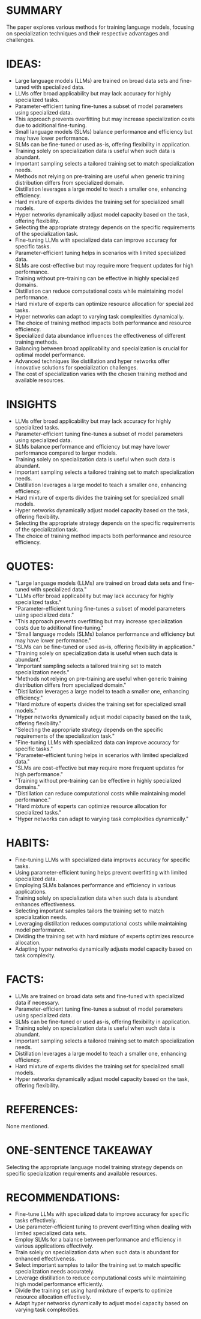 # SUMMARY
The paper explores various methods for training language models, focusing on specialization techniques and their respective advantages and challenges.

# IDEAS:
- Large language models (LLMs) are trained on broad data sets and fine-tuned with specialized data.
- LLMs offer broad applicability but may lack accuracy for highly specialized tasks.
- Parameter-efficient tuning fine-tunes a subset of model parameters using specialized data.
- This approach prevents overfitting but may increase specialization costs due to additional fine-tuning.
- Small language models (SLMs) balance performance and efficiency but may have lower performance.
- SLMs can be fine-tuned or used as-is, offering flexibility in application.
- Training solely on specialization data is useful when such data is abundant.
- Important sampling selects a tailored training set to match specialization needs.
- Methods not relying on pre-training are useful when generic training distribution differs from specialized domain.
- Distillation leverages a large model to teach a smaller one, enhancing efficiency.
- Hard mixture of experts divides the training set for specialized small models.
- Hyper networks dynamically adjust model capacity based on the task, offering flexibility.
- Selecting the appropriate strategy depends on the specific requirements of the specialization task.
- Fine-tuning LLMs with specialized data can improve accuracy for specific tasks.
- Parameter-efficient tuning helps in scenarios with limited specialized data.
- SLMs are cost-effective but may require more frequent updates for high performance.
- Training without pre-training can be effective in highly specialized domains.
- Distillation can reduce computational costs while maintaining model performance.
- Hard mixture of experts can optimize resource allocation for specialized tasks.
- Hyper networks can adapt to varying task complexities dynamically.
- The choice of training method impacts both performance and resource efficiency.
- Specialized data abundance influences the effectiveness of different training methods.
- Balancing between broad applicability and specialization is crucial for optimal model performance.
- Advanced techniques like distillation and hyper networks offer innovative solutions for specialization challenges.
- The cost of specialization varies with the chosen training method and available resources.

# INSIGHTS
- LLMs offer broad applicability but may lack accuracy for highly specialized tasks.
- Parameter-efficient tuning fine-tunes a subset of model parameters using specialized data.
- SLMs balance performance and efficiency but may have lower performance compared to larger models.
- Training solely on specialization data is useful when such data is abundant.
- Important sampling selects a tailored training set to match specialization needs.
- Distillation leverages a large model to teach a smaller one, enhancing efficiency.
- Hard mixture of experts divides the training set for specialized small models.
- Hyper networks dynamically adjust model capacity based on the task, offering flexibility.
- Selecting the appropriate strategy depends on the specific requirements of the specialization task.
- The choice of training method impacts both performance and resource efficiency.

# QUOTES:
- "Large language models (LLMs) are trained on broad data sets and fine-tuned with specialized data."
- "LLMs offer broad applicability but may lack accuracy for highly specialized tasks."
- "Parameter-efficient tuning fine-tunes a subset of model parameters using specialized data."
- "This approach prevents overfitting but may increase specialization costs due to additional fine-tuning."
- "Small language models (SLMs) balance performance and efficiency but may have lower performance."
- "SLMs can be fine-tuned or used as-is, offering flexibility in application."
- "Training solely on specialization data is useful when such data is abundant."
- "Important sampling selects a tailored training set to match specialization needs."
- "Methods not relying on pre-training are useful when generic training distribution differs from specialized domain."
- "Distillation leverages a large model to teach a smaller one, enhancing efficiency."
- "Hard mixture of experts divides the training set for specialized small models."
- "Hyper networks dynamically adjust model capacity based on the task, offering flexibility."
- "Selecting the appropriate strategy depends on the specific requirements of the specialization task."
- "Fine-tuning LLMs with specialized data can improve accuracy for specific tasks."
- "Parameter-efficient tuning helps in scenarios with limited specialized data."
- "SLMs are cost-effective but may require more frequent updates for high performance."
- "Training without pre-training can be effective in highly specialized domains."
- "Distillation can reduce computational costs while maintaining model performance."
- "Hard mixture of experts can optimize resource allocation for specialized tasks."
- "Hyper networks can adapt to varying task complexities dynamically."

# HABITS:
- Fine-tuning LLMs with specialized data improves accuracy for specific tasks.
- Using parameter-efficient tuning helps prevent overfitting with limited specialized data.
- Employing SLMs balances performance and efficiency in various applications.
- Training solely on specialization data when such data is abundant enhances effectiveness.
- Selecting important samples tailors the training set to match specialization needs.
- Leveraging distillation reduces computational costs while maintaining model performance.
- Dividing the training set with hard mixture of experts optimizes resource allocation.
- Adapting hyper networks dynamically adjusts model capacity based on task complexity.

# FACTS:
- LLMs are trained on broad data sets and fine-tuned with specialized data if necessary.
- Parameter-efficient tuning fine-tunes a subset of model parameters using specialized data.
- SLMs can be fine-tuned or used as-is, offering flexibility in application.
- Training solely on specialization data is useful when such data is abundant.
- Important sampling selects a tailored training set to match specialization needs.
- Distillation leverages a large model to teach a smaller one, enhancing efficiency.
- Hard mixture of experts divides the training set for specialized small models.
- Hyper networks dynamically adjust model capacity based on the task, offering flexibility.

# REFERENCES:
None mentioned.

# ONE-SENTENCE TAKEAWAY
Selecting the appropriate language model training strategy depends on specific specialization requirements and available resources.

# RECOMMENDATIONS:
- Fine-tune LLMs with specialized data to improve accuracy for specific tasks effectively.
- Use parameter-efficient tuning to prevent overfitting when dealing with limited specialized data sets.
- Employ SLMs for a balance between performance and efficiency in various applications effectively.
- Train solely on specialization data when such data is abundant for enhanced effectiveness.
- Select important samples to tailor the training set to match specific specialization needs accurately.
- Leverage distillation to reduce computational costs while maintaining high model performance efficiently.
- Divide the training set using hard mixture of experts to optimize resource allocation effectively.
- Adapt hyper networks dynamically to adjust model capacity based on varying task complexities.